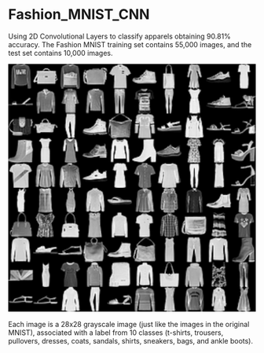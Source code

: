 # Fashion_MNIST_CNN
Using 2D Convolutional Layers to classify apparels obtaining 90.81% accuracy.
The Fashion MNIST training set contains 55,000 images, and the test set contains 10,000 images.

![alt text](https://github.com/arorachinar/Fashion_MNIST_CNN/blob/master/out.jpg)


Each image is a 28x28 grayscale image (just like the images in the original MNIST), associated with a label from 10 classes (t-shirts, trousers, pullovers, dresses, coats, sandals, shirts, sneakers, bags, and ankle boots).
